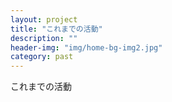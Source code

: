 ```yaml
---
layout: project
title: "これまでの活動"
description: ""
header-img: "img/home-bg-img2.jpg"
category: past
---
```

これまでの活動